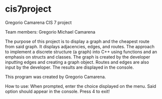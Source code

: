 # cis7project
Gregorio Camarena CIS 7 project

Team members:
Gregorio Michael Camarena


The purpose of this project is to display a graph and the cheapest route from said graph. It displays adjacencies, edges, and routes.
The approach to implement a discrete structure (a graph) into C++ using functions and an emphasis on structs and classes.
The graph is created by the developer inputting edges and creating a graph object. Routes and edges are also input by the developer.
The results are displayed in the console.

This program was created by Gregorio Camarena. 

How to use:
When prompted, enter the choice displayed on the menu. Said option should appear in the console. Press 4 to exit!
